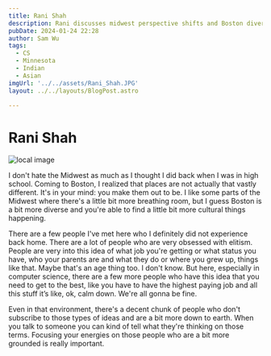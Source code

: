 ```yaml
---
title: Rani Shah
description: Rani discusses midwest perspective shifts and Boston diversity, espcially in CS. 
pubDate: 2024-01-24 22:28
author: Sam Wu
tags:
  - CS
  - Minnesota
  - Indian
  - Asian
imgUrl: '../../assets/Rani_Shah.JPG'
layout: ../../layouts/BlogPost.astro

---
```

# Rani Shah

![local image](../../assets/Rani_Shah.JPG)

I don't hate the Midwest as much as I thought I did back when I was in high school. Coming to Boston, I realized that places are not actually that vastly different. It's in your mind: you make them out to be. I like some parts of the Midwest where there's a little bit more breathing room, but I guess Boston is a bit more diverse and you're able to find a little bit more cultural things happening.

There are a few people I've met here who I definitely did not experience back home. There are a lot of people who are very obsessed with elitism. People are very into this idea of what job you're getting or what status you have, who your parents are and what they do or where you grew up, things like that. Maybe that's an age thing too. I don't know. But here, especially in computer science, there are a few more people who have this idea that you need to get to the best, like you have to have the highest paying job and all this stuff it’s like, ok, calm down. We're all gonna be fine.

Even in that environment, there's a decent chunk of people who don't subscribe to those types of ideas and are a bit more down to earth. When you talk to someone you can kind of tell what they're thinking on those terms. Focusing your energies on those people who are a bit more grounded is really important. 
